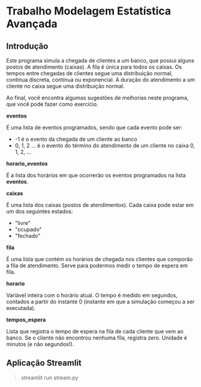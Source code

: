 # Trabalho Modelagem Estatística Avançada 

## Introdução
Este programa simula a chegada de clientes a um banco, que possui alguns postos de atendimento (caixas). A fila é única para todos os caixas.
Os tempos entre chegadas de clientes segue uma distribuição normal, continua discreta, contínua ou exponencial.
A duração do atendimento a um cliente no caixa segue uma distribuição normal. 

Ao final, você encontra algumas sugestões de melhorias neste programa, que você pode fazer como exercício.

**eventos** 

É uma lista de eventos programados, sendo que cada evento
pode ser:


*   -1 é o evento da chegada de um cliente ao banco
*   0, 1, 2 ... é o evento do término do atendimento de um cliente
no caixa 0, 1, 2, ...




**horario_eventos**

É a lista dos horários em que ocorrerão os eventos programados na lista **eventos**. 

**caixas**

É uma lista dos caixas (postos de atendimentos). Cada caixa pode estar em um dos seguintes estados:
*   "livre"
*   "ocupado"
*   "fechado"

**fila**

É uma lista que contém os horários de chegada nos clientes que comporão a fila de atendimento. Serve para podermos medir o tempo de espera em fila. 

**horario**

Variável inteira com o horário atual. O tempo é medido em segundos, contados a partir do instante 0 (instante em que a simulação começou a ser executada).

**tempos_espera**

Lista que registra o tempo de espera na fila de cada cliente que vem ao banco. Se o cliente não encontrou nenhuma fila, registra zero. Unidade é minutos (e não segundos!). 

## Aplicação Streamlit
> streamlit run stream.py
